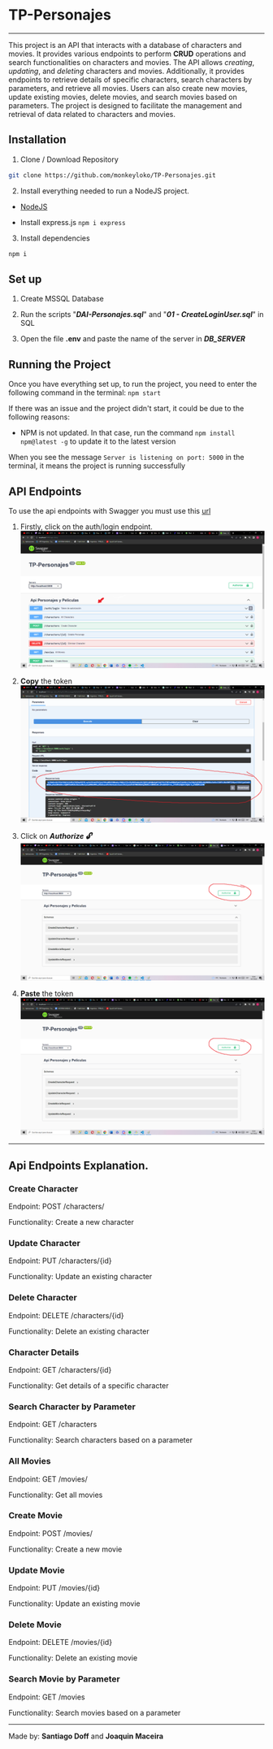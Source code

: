 
# TP-Personajes
----
This project is an API that interacts with a database of characters and movies.
It provides various endpoints to perform **CRUD** operations and search functionalities on characters and movies.
The API allows *creating*, *updating*, and *deleting* characters and movies.
Additionally, it provides endpoints to retrieve details of specific characters, search characters by parameters, and retrieve all movies.
Users can also create new movies, update existing movies, delete movies, and search movies based on parameters.
The project is designed to facilitate the management and retrieval of data related to characters and movies.

## Installation






1. Clone / Download Repository

```bash
git clone https://github.com/monkeyloko/TP-Personajes.git
```

2. Install everything needed to run a NodeJS project.

- [NodeJS](https://nodejs.org/es)


- Install express.js ```
                        npm i express
                    ```


3. Install dependencies

```bash
npm i
```

## Set up

1. Create MSSQL Database

2. Run the scripts "***DAI-Personajes.sql***" and "***01 - CreateLoginUser.sql***" in SQL

3. Open the file **.env** and paste the name of the server in ***DB_SERVER***

## Running the Project

Once you have everything set up, to run the project, you need to enter the following command in the terminal: `npm start`

If there was an issue and the project didn't start, it could be due to the following reasons:
- NPM is not updated. In that case, run the command `npm install npm@latest -g` to update it to the latest version

When you see the message `Server is listening on port: 5000` in the terminal, it means the project is running successfully

## API Endpoints

To use the api endpoints with Swagger you must use this [url](localhost:5000/api-docs)

1. Firstly, click on the auth/login endpoint.
![](readmeIMG/swagger1.PNG)


2. **Copy** the token 
![](readmeIMG/swagger2.PNG)


3. Click on ***Authorize :unlock:*** 
![](readmeIMG/swagger4.PNG)

4. **Paste** the token
![](readmeIMG/swagger4.PNG)

---
## Api Endpoints Explanation.

### Create Character

Endpoint: POST /characters/

Functionality: Create a new character

### Update Character

Endpoint: PUT /characters/{id}

Functionality: Update an existing character

### Delete Character

Endpoint: DELETE /characters/{id}

Functionality: Delete an existing character

### Character Details

Endpoint: GET /characters/{id}

Functionality: Get details of a specific character

### Search Character by Parameter

Endpoint: GET /characters

Functionality: Search characters based on a parameter

### All Movies

Endpoint: GET /movies/

Functionality: Get all movies

### Create Movie

Endpoint: POST /movies/

Functionality: Create a new movie

### Update Movie

Endpoint: PUT /movies/{id}

Functionality: Update an existing movie

### Delete Movie

Endpoint: DELETE /movies/{id}

Functionality: Delete an existing movie

### Search Movie by Parameter

Endpoint: GET /movies

Functionality: Search movies based on a parameter

---
Made by: **Santiago Doff** and **Joaquin Maceira**

